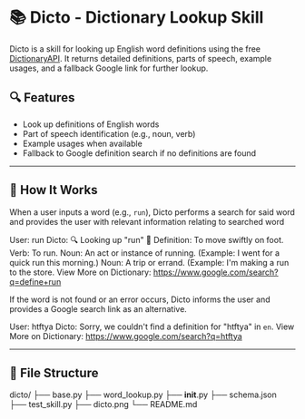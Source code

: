 # 📚 Dicto - Dictionary Lookup Skill

Dicto is a skill for looking up English word definitions using the free [DictionaryAPI](https://dictionaryapi.dev). It returns detailed definitions, parts of speech, example usages, and a fallback Google link for further lookup.

## 🔍 Features

- Look up definitions of English words
- Part of speech identification (e.g., noun, verb)
- Example usages when available
- Fallback to Google definition search if no definitions are found

---

## 🚀 How It Works

When a user inputs a word (e.g., `run`), Dicto performs a search for said word and provides the user with relevant information relating to searched word

User: run
Dicto: 🔍 Looking up "run"
📖 Definition: To move swiftly on foot.
Verb: To run. 
Noun: An act or instance of running. (Example: I went for a quick run this morning.) 
Noun: A trip or errand. (Example: I'm making a run to the store.
View More on Dictionary: https://www.google.com/search?q=define+run

If the word is not found or an error occurs, Dicto informs the user and provides a Google search link as an alternative.

User: htftya
Dicto: Sorry, we couldn't find a definition for "htftya" in `en`.
View More on Dictionary: https://www.google.com/search?q=htftya


---

## 📁 File Structure

dicto/
├── base.py
├── word_lookup.py
├── __init__.py
├── schema.json
├── test_skill.py
├── dicto.png
└── README.md


